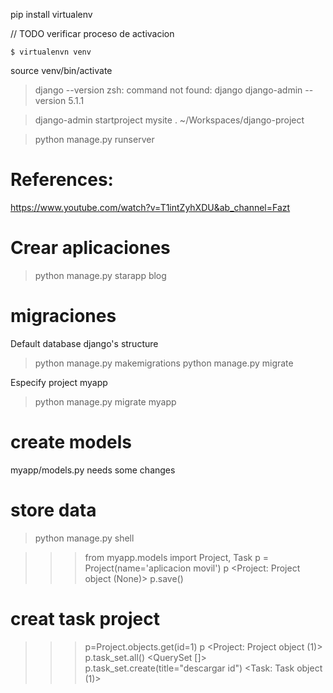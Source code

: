 pip install virtualenv

// TODO verificar proceso de activacion

```
$ virtualenvn venv
```

source venv/bin/activate

> django --version
> zsh: command not found: django
> django-admin --version
> 5.1.1

> django-admin startproject mysite .
> ~/Workspaces/django-project

> python manage.py runserver <port>

# References:

https://www.youtube.com/watch?v=T1intZyhXDU&ab_channel=Fazt

# Crear aplicaciones

> python manage.py starapp blog

# migraciones
Default database django's structure

> python manage.py makemigrations
>  python manage.py migrate

Especify project myapp

> python manage.py migrate myapp

# create models
myapp/models.py needs some changes

# store data
> python manage.py shell

>>> from  myapp.models import Project, Task
>>> p = Project(name='aplicacion movil')
>>> p
<Project: Project object (None)>
>>> p.save()

# creat task project

>>> p=Project.objects.get(id=1)
>>> p
<Project: Project object (1)>
>>> p.task_set.all()
<QuerySet []>
>>> p.task_set.create(title="descargar id")
<Task: Task object (1)>
>>> 
